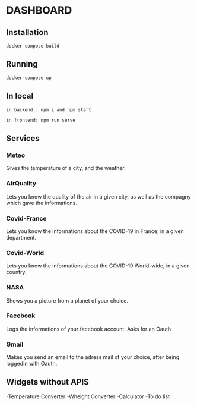 # DASHBOARD

## Installation

    docker-compose build

## Running

    docker-compose up

## In local

    in backend : npm i and npm start

    in frontend: npm run serve

## Services

### Meteo

Gives the temperature of a city, and the weather.

### AirQuality

Lets you know the quality of the air in a given city, as well as the compagny which gave the informations.

### Covid-France

Lets you know the informations about the COVID-19 in France, in a given department.

### Covid-World

Lets you know the informations about the COVID-19 World-wide, in a given country.

### NASA

Shows you a picture from a planet of your choice.

### Facebook

Logs the informations of your facebook account. Asks for an Oauth

### Gmail

Makes you send an email to the adress mail of your choice, after being loggedIn with Oauth.

## Widgets without APIS

-Temperature Converter
-Wheight Converter
-Calculator
-To do list
